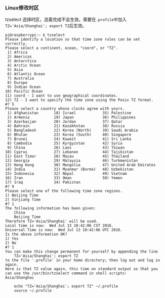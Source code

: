 ### Linux修改时区

tzselect 选择时区，选着完成不会生效。需要在`.profile`中加入`TZ='Asia/Shanghai'; export TZ`后生效。
    
    pi@raspberrypi:~ $ tzselect
    Please identify a location so that time zone rules can be set correctly.
    Please select a continent, ocean, "coord", or "TZ".
     1) Africa
     2) Americas
     3) Antarctica
     4) Arctic Ocean
     5) Asia
     6) Atlantic Ocean
     7) Australia
     8) Europe
     9) Indian Ocean
    10) Pacific Ocean
    11) coord - I want to use geographical coordinates.
    12) TZ - I want to specify the time zone using the Posix TZ format.
    #? 5
    Please select a country whose clocks agree with yours.
     1) Afghanistan       18) Israel            35) Palestine
     2) Armenia           19) Japan             36) Philippines
     3) Azerbaijan        20) Jordan            37) Qatar
     4) Bahrain           21) Kazakhstan        38) Russia
     5) Bangladesh        22) Korea (North)     39) Saudi Arabia
     6) Bhutan            23) Korea (South)     40) Singapore
     7) Brunei            24) Kuwait            41) Sri Lanka
     8) Cambodia          25) Kyrgyzstan        42) Syria
     9) China             26) Laos              43) Taiwan
    10) Cyprus            27) Lebanon           44) Tajikistan
    11) East Timor        28) Macau             45) Thailand
    12) Georgia           29) Malaysia          46) Turkmenistan
    13) Hong Kong         30) Mongolia          47) United Arab Emirates
    14) India             31) Myanmar (Burma)   48) Uzbekistan
    15) Indonesia         32) Nepal             49) Vietnam
    16) Iran              33) Oman              50) Yemen
    17) Iraq              34) Pakistan
    #? 9
    Please select one of the following time zone regions.
    1) Beijing Time
    2) Xinjiang Time
    #? 1
    The following information has been given:
        China
        Beijing Time
    Therefore TZ='Asia/Shanghai' will be used.
    Local time is now:  Wed Jul 13 18:42:06 CST 2016.
    Universal Time is now:  Wed Jul 13 10:42:06 UTC 2016.
    Is the above information OK?
    1) Yes
    2) No
    #? 1
    You can make this change permanent for yourself by appending the line
        TZ='Asia/Shanghai'; export TZ
    to the file '.profile' in your home directory; then log out and log in again.
    Here is that TZ value again, this time on standard output so that you
    can use the /usr/bin/tzselect command in shell scripts:
    Asia/Shanghai

```
    echo "TZ='Asia/Shanghai'; export TZ" ~/.profile
    source ~/.profile
```